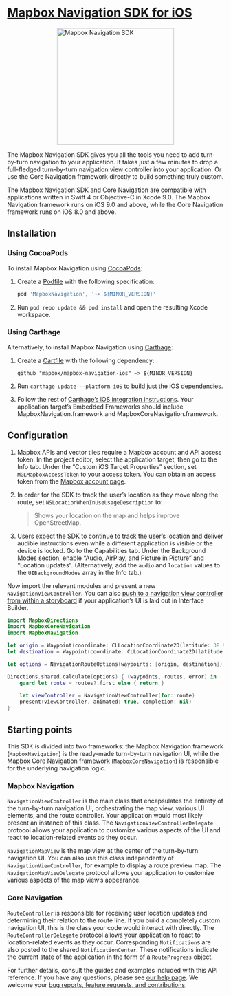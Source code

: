 # [Mapbox Navigation SDK for iOS](https://github.com/mapbox/mapbox-navigation-ios/)

<img alt="Mapbox Navigation SDK" src="./img/navigation.png" width="272" style="margin: auto;display: block;" />

The Mapbox Navigation SDK gives you all the tools you need to add turn-by-turn navigation to your application. It takes just a few minutes to drop a full-fledged turn-by-turn navigation view controller into your application. Or use the Core Navigation framework directly to build something truly custom.

The Mapbox Navigation SDK and Core Navigation are compatible with applications written in Swift 4 or Objective-C in Xcode 9.0. The Mapbox Navigation framework runs on iOS 9.0 and above, while the Core Navigation framework runs on iOS 8.0 and above.

## Installation

### Using CocoaPods

To install Mapbox Navigation using [CocoaPods](https://cocoapods.org/):

1. Create a [Podfile](https://guides.cocoapods.org/syntax/podfile.html) with the following specification:
   ```ruby
   pod 'MapboxNavigation', '~> ${MINOR_VERSION}'
   ```

1. Run `pod repo update && pod install` and open the resulting Xcode workspace.

### Using Carthage

Alternatively, to install Mapbox Navigation using [Carthage](https://github.com/Carthage/Carthage/):

1. Create a [Cartfile](https://github.com/Carthage/Carthage/blob/master/Documentation/Artifacts.md#binary-only-frameworks) with the following dependency:
   ```cartfile
   github "mapbox/mapbox-navigation-ios" ~> ${MINOR_VERSION}
   ```

1. Run `carthage update --platform iOS` to build just the iOS dependencies.

1. Follow the rest of [Carthage’s iOS integration instructions](https://github.com/Carthage/Carthage#if-youre-building-for-ios-tvos-or-watchos). Your application target’s Embedded Frameworks should include MapboxNavigation.framework and MapboxCoreNavigation.framework.

## Configuration

1. Mapbox APIs and vector tiles require a Mapbox account and API access token. In the project editor, select the application target, then go to the Info tab. Under the “Custom iOS Target Properties” section, set `MGLMapboxAccessToken` to your access token. You can obtain an access token from the [Mapbox account page](https://www.mapbox.com/account/access-tokens/).

1. In order for the SDK to track the user’s location as they move along the route, set `NSLocationWhenInUseUsageDescription` to:
   > Shows your location on the map and helps improve OpenStreetMap.

1. Users expect the SDK to continue to track the user’s location and deliver audible instructions even while a different application is visible or the device is locked. Go to the Capabilities tab. Under the Background Modes section, enable “Audio, AirPlay, and Picture in Picture” and “Location updates”. (Alternatively, add the `audio` and `location` values to the `UIBackgroundModes` array in the Info tab.)

Now import the relevant modules and present a new `NavigationViewController`. You can also [push to a navigation view controller from within a storyboard](storyboards.html) if your application’s UI is laid out in Interface Builder.

```swift
import MapboxDirections
import MapboxCoreNavigation
import MapboxNavigation
```

```swift
let origin = Waypoint(coordinate: CLLocationCoordinate2D(latitude: 38.9131752, longitude: -77.0324047), name: "Mapbox")
let destination = Waypoint(coordinate: CLLocationCoordinate2D(latitude: 38.8977, longitude: -77.0365), name: "White House")

let options = NavigationRouteOptions(waypoints: [origin, destination])

Directions.shared.calculate(options) { (waypoints, routes, error) in
    guard let route = routes?.first else { return }

    let viewController = NavigationViewController(for: route)
    present(viewController, animated: true, completion: nil)
}
```

## Starting points

This SDK is divided into two frameworks: the Mapbox Navigation framework (`MapboxNavigation`) is the ready-made turn-by-turn navigation UI, while the Mapbox Core Navigation framework (`MapboxCoreNavigation`) is responsible for the underlying navigation logic.

### Mapbox Navigation

`NavigationViewController` is the main class that encapsulates the entirety of the turn-by-turn navigation UI, orchestrating the map view, various UI elements, and the route controller. Your application would most likely present an instance of this class. The `NavigationViewControllerDelegate` protocol allows your application to customize various aspects of the UI and react to location-related events as they occur.

`NavigationMapView` is the map view at the center of the turn-by-turn navigation UI. You can also use this class independently of `NavigationViewController`, for example to display a route preview map. The `NavigationMapViewDelegate` protocol allows your application to customize various aspects of the map view’s appearance.

### Core Navigation

`RouteController` is responsible for receiving user location updates and determining their relation to the route line. If you build a completely custom navigation UI, this is the class your code would interact with directly. The `RouteControllerDelegate` protocol allows your application to react to location-related events as they occur. Corresponding `Notification`s are also posted to the shared `NotificationCenter`. These notifications indicate the current state of the application in the form of a `RouteProgress` object.

For further details, consult the guides and examples included with this API reference. If you have any questions, please see [our help page](https://www.mapbox.com/help/). We welcome your [bug reports, feature requests, and contributions](https://github.com/mapbox/mapbox-navigation-ios/blob/master/CONTRIBUTING.md).

